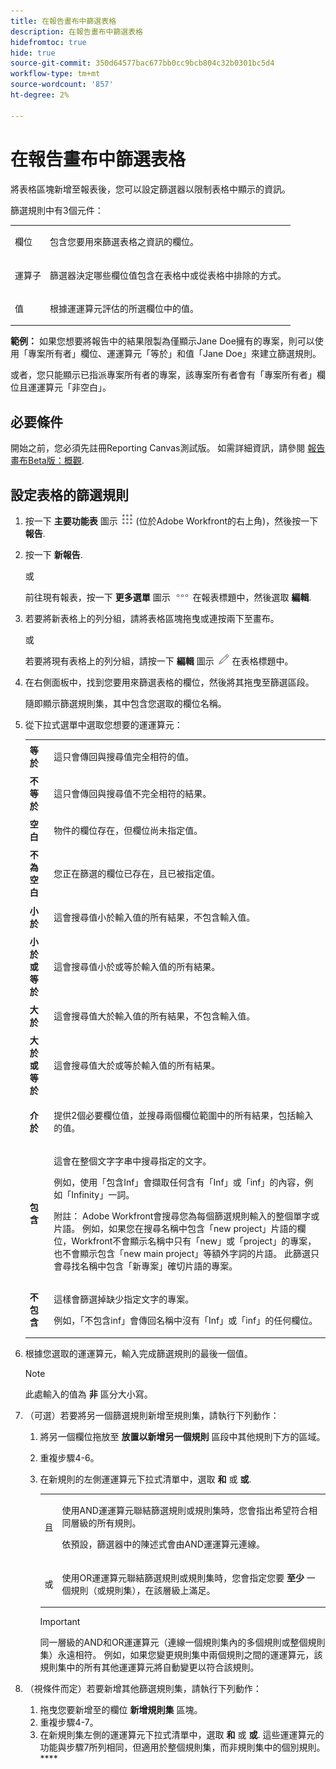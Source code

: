 ```yaml
---
title: 在報告畫布中篩選表格
description: 在報告畫布中篩選表格
hidefromtoc: true
hide: true
source-git-commit: 350d64577bac677bb0cc9bcb804c32b0301bc5d4
workflow-type: tm+mt
source-wordcount: '857'
ht-degree: 2%

---
```



# 在報告畫布中篩選表格

將表格區塊新增至報表後，您可以設定篩選器以限制表格中顯示的資訊。

篩選規則中有3個元件：

<table style="table-layout:auto"> 
 <col> 
 <col> 
 <tbody> 
  <tr> 
   <td role="rowheader">欄位</td> 
   <td> <p>包含您要用來篩選表格之資訊的欄位。</p> </td> 
  </tr> 
  <tr> 
   <td role="rowheader">運算子</td> 
   <td> <p>篩選器決定哪些欄位值包含在表格中或從表格中排除的方式。 </p> </td> 
  </tr> 
  <tr> 
   <td role="rowheader">值</td> 
   <td> <p>根據運運算元評估的所選欄位中的值。</p> </td> 
  </tr> 
 </tbody> 
</table>

**範例：** 如果您想要將報告中的結果限製為僅顯示Jane Doe擁有的專案，則可以使用「專案所有者」欄位、運運算元「等於」和值「Jane Doe」來建立篩選規則。

或者，您只能顯示已指派專案所有者的專案，該專案所有者會有「專案所有者」欄位且運運算元「非空白」。

## 必要條件

開始之前，您必須先註冊Reporting Canvas測試版。 如需詳細資訊，請參閱 [報告畫布Beta版：概觀](/help/quicksilver/product-announcements/betas/canvas-dashboards-beta/reporting-canvas-beta-overview.md).

## 設定表格的篩選規則

1. 按一下 **主要功能表** 圖示 ![](assets/main-menu-icon.png) (位於Adobe Workfront的右上角)，然後按一下&#x200B;**報告**.

1. 按一下 **新報告**.

   或

   前往現有報表，按一下 **更多選單** 圖示 ![](assets/more-icon.png) 在報表標題中，然後選取 **編輯**.

1. 若要將新表格上的列分組，請將表格區塊拖曳或連按兩下至畫布。

   或

   若要將現有表格上的列分組，請按一下 **編輯** 圖示 ![](assets/edit-icon.png) 在表格標題中。

1. 在右側面板中，找到您要用來篩選表格的欄位，然後將其拖曳至篩選區段。

   隨即顯示篩選規則集，其中包含您選取的欄位名稱。

1. 從下拉式選單中選取您想要的運運算元：

   <table style="table-layout:auto"> 
    <col> 
    <col> 
    <tbody> 
     <tr> 
      <td role="rowheader"><strong>等於</strong> </td> 
      <td> <p>這只會傳回與搜尋值完全相符的值。</p> </td> 
     </tr> 
     <tr> 
      <td role="rowheader"><strong>不等於</strong> </td> 
      <td> <p>這只會傳回與搜尋值不完全相符的結果。</p> </td> 
     </tr> 
     <tr> 
      <td role="rowheader"><strong>空白</strong> </td> 
      <td> <p>物件的欄位存在，但欄位尚未指定值。</p> </td> 
     </tr> 
     <tr> 
      <td role="rowheader"><strong>不為空白</strong> </td> 
      <td> <p>您正在篩選的欄位已存在，且已被指定值。</p> </td> 
     </tr> 
     <tr> 
      <td role="rowheader"><strong>小於</strong> </td> 
      <td> <p>這會搜尋值小於輸入值的所有結果，不包含輸入值。</p> </td> 
     </tr> 
     <tr> 
      <td role="rowheader"><strong>小於或等於</strong> </td> 
      <td> <p>這會搜尋值小於或等於輸入值的所有結果。</p> </td> 
     </tr> 
     <tr> 
      <td role="rowheader"><strong>大於</strong> </td> 
      <td> <p>這會搜尋值大於輸入值的所有結果，不包含輸入值。</p> </td> 
     </tr> 
     <tr> 
      <td role="rowheader"><strong>大於或等於</strong> </td> 
      <td> <p>這會搜尋值大於或等於輸入值的所有結果。</p> </td> 
     </tr> 
     <tr> 
      <td role="rowheader"><strong>介於</strong> </td> 
      <td> <p>提供2個必要欄位值，並搜尋兩個欄位範圍中的所有結果，包括輸入的值。</p> </td> 
     </tr> 
     <tr> 
      <td role="rowheader"><strong>包含</strong> </td> 
      <td> <p>這會在整個文字字串中搜尋指定的文字。</p> <p>例如，使用「包含Inf」會擷取任何含有「Inf」或「inf」的內容，例如「Infinity」一詞。</p> <p>附註： Adobe Workfront會搜尋您為每個篩選規則輸入的整個單字或片語。 例如，如果您在搜尋名稱中包含「new project」片語的欄位，Workfront不會顯示名稱中只有「new」或「project」的專案，也不會顯示包含「new main project」等額外字詞的片語。 此篩選只會尋找名稱中包含「新專案」確切片語的專案。</p> </td> 
     </tr> 
     <tr> 
      <td role="rowheader"><strong>不包含</strong> </td> 
      <td> <p>這樣會篩選掉缺少指定文字的專案。</p> <p>例如，「不包含inf」會傳回名稱中沒有「Inf」或「inf」的任何欄位。</p> </td> 
     </tr> 
    </tbody> 
   </table>

1. 根據您選取的運運算元，輸入完成篩選規則的最後一個值。

   >[!NOTE]
   >
   >此處輸入的值為 **非** 區分大小寫。

1. （可選）若要將另一個篩選規則新增至規則集，請執行下列動作：

   1. 將另一個欄位拖放至 **放置以新增另一個規則** 區段中其他規則下方的區域。
   1. 重複步驟4-6。
   1. 在新規則的左側運運算元下拉式清單中，選取 **和** 或 **或**.

      <table style="table-layout:auto"> 
       <col> 
       </col> 
       <col> 
       </col> 
       <tbody> 
        <tr> 
         <td role="rowheader"> <p>且</p> </td> 
         <td> <p>使用AND運運算元聯結篩選規則或規則集時，您會指出希望符合相同層級的所有規則。</p> <p>依預設，篩選器中的陳述式會由AND運運算元連線。</p> </td> 
        </tr> 
        <tr> 
         <td role="rowheader"> <p>或</p> </td> 
         <td> <p>使用OR運運算元聯結篩選規則或規則集時，您會指定您要 <strong>至少</strong> 一個規則（或規則集），在該層級上滿足。</p> </td> 
        </tr> 
       </tbody> 
      </table>

      >[!IMPORTANT]
      >
      >同一層級的AND和OR運運算元（連線一個規則集內的多個規則或整個規則集）永遠相符。 例如，如果您變更規則集中兩個規則之間的運運算元，該規則集中的所有其他運運算元將自動變更以符合該規則。

1. （視條件而定）若要新增其他篩選規則集，請執行下列動作：

   1. 拖曳您要新增至的欄位 **新增規則集** 區塊。
   1. 重複步驟4-7。
   1. 在新規則集左側的運運算元下拉式清單中，選取 **和** 或 **或**. 這些運運算元的功能與步驟7所列相同，但適用於整個規則集，而非規則集中的個別規則。****
